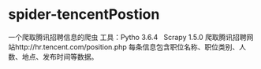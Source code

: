 # spider-tencentPostion
一个爬取腾讯招聘信息的爬虫
工具：Pytho 3.6.4   Scrapy 1.5.0
爬取腾讯招聘网站http://hr.tencent.com/position.php
每条信息包含职位名称、职位类别、人数、地点、发布时间等数据。
